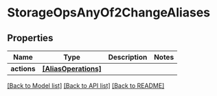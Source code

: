 # StorageOpsAnyOf2ChangeAliases

## Properties
Name | Type | Description | Notes
------------ | ------------- | ------------- | -------------
**actions** | [**[AliasOperations]**](AliasOperations.md) |  | 

[[Back to Model list]](../README.md#documentation-for-models) [[Back to API list]](../README.md#documentation-for-api-endpoints) [[Back to README]](../README.md)


